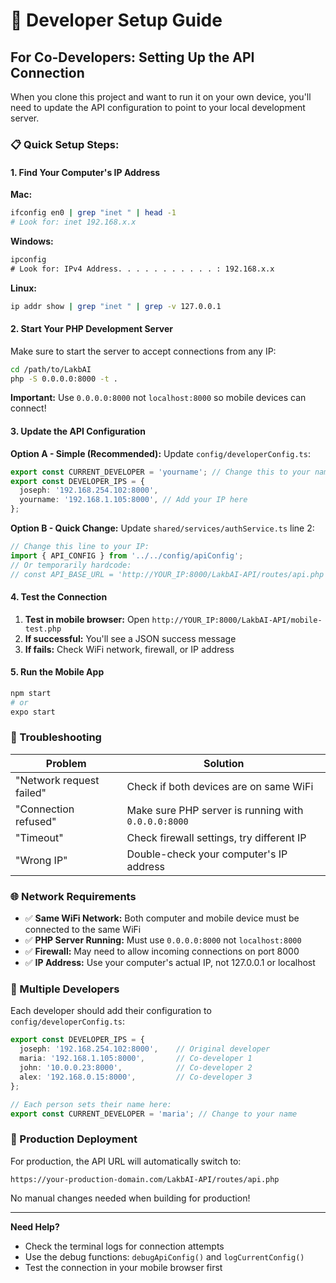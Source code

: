# 🚀 Developer Setup Guide

## For Co-Developers: Setting Up the API Connection

When you clone this project and want to run it on your own device, you'll need to update the API configuration to point to your local development server.

### 📋 Quick Setup Steps:

#### 1. **Find Your Computer's IP Address**

**Mac:**
```bash
ifconfig en0 | grep "inet " | head -1
# Look for: inet 192.168.x.x
```

**Windows:**
```cmd
ipconfig
# Look for: IPv4 Address. . . . . . . . . . . : 192.168.x.x
```

**Linux:**
```bash
ip addr show | grep "inet " | grep -v 127.0.0.1
```

#### 2. **Start Your PHP Development Server**

Make sure to start the server to accept connections from any IP:

```bash
cd /path/to/LakbAI
php -S 0.0.0.0:8000 -t .
```

**Important:** Use `0.0.0.0:8000` not `localhost:8000` so mobile devices can connect!

#### 3. **Update the API Configuration**

**Option A - Simple (Recommended):**
Update `config/developerConfig.ts`:
```typescript
export const CURRENT_DEVELOPER = 'yourname'; // Change this to your name
export const DEVELOPER_IPS = {
  joseph: '192.168.254.102:8000',
  yourname: '192.168.1.105:8000', // Add your IP here
};
```

**Option B - Quick Change:**
Update `shared/services/authService.ts` line 2:
```typescript
// Change this line to your IP:
import { API_CONFIG } from '../../config/apiConfig';
// Or temporarily hardcode:
// const API_BASE_URL = 'http://YOUR_IP:8000/LakbAI-API/routes/api.php';
```

#### 4. **Test the Connection**

1. **Test in mobile browser:** Open `http://YOUR_IP:8000/LakbAI-API/mobile-test.php`
2. **If successful:** You'll see a JSON success message
3. **If fails:** Check WiFi network, firewall, or IP address

#### 5. **Run the Mobile App**

```bash
npm start
# or
expo start
```

### 🔧 Troubleshooting

| Problem | Solution |
|---------|----------|
| "Network request failed" | Check if both devices are on same WiFi |
| "Connection refused" | Make sure PHP server is running with `0.0.0.0:8000` |
| "Timeout" | Check firewall settings, try different IP |
| "Wrong IP" | Double-check your computer's IP address |

### 🌐 Network Requirements

- ✅ **Same WiFi Network:** Both computer and mobile device must be connected to the same WiFi
- ✅ **PHP Server Running:** Must use `0.0.0.0:8000` not `localhost:8000`
- ✅ **Firewall:** May need to allow incoming connections on port 8000
- ✅ **IP Address:** Use your computer's actual IP, not 127.0.0.1 or localhost

### 📱 Multiple Developers

Each developer should add their configuration to `config/developerConfig.ts`:

```typescript
export const DEVELOPER_IPS = {
  joseph: '192.168.254.102:8000',    // Original developer
  maria: '192.168.1.105:8000',       // Co-developer 1
  john: '10.0.0.23:8000',            // Co-developer 2
  alex: '192.168.0.15:8000',         // Co-developer 3
};

// Each person sets their name here:
export const CURRENT_DEVELOPER = 'maria'; // Change to your name
```

### 🚀 Production Deployment

For production, the API URL will automatically switch to:
```
https://your-production-domain.com/LakbAI-API/routes/api.php
```

No manual changes needed when building for production!

---

**Need Help?** 
- Check the terminal logs for connection attempts
- Use the debug functions: `debugApiConfig()` and `logCurrentConfig()`
- Test the connection in your mobile browser first
